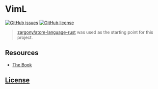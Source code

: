# VimL 
[![GitHub issues](https://img.shields.io/github/issues/dunstontc/vscode-rust-syntax.svg)](https://github.com/dunstontc/vscode-rust-syntax/issues)
[![GitHub license](https://img.shields.io/badge/license-MIT-blue.svg)](https://github.com/dunstontc/vscode-rust-syntax/blob/master/LICENSE) 

> [zargony/atom-language-rust](https://github.com/zargony/atom-language-rust) was used as the starting point for this project.

## Resources
- [The Book](https://doc.rust-lang.org/book/second-edition/appendix-01-keywords.html)

## [License](https://github.com/dunstontc/vscode-rust-syntax/blob/master/LICENSE)

